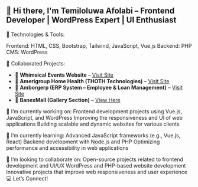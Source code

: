## 👋 Hi there, I'm Temiloluwa Afolabi – Frontend Developer | WordPress Expert | UI Enthusiast

🚀 Technologies & Tools:

Frontend: HTML, CSS, Bootstrap, Tailwind, JavaScript, Vue.js
Backend: PHP
CMS: WordPress

<p>💼 Collaborated Projects:</p>
<ul>
    <li>📌 <strong>Whimsical Events Website</strong> – <a href="https://whimsicalevents.ng/">Visit Site</a></li>
    <li>📌 <strong>Amerigroup Home Health (THOTH Technologies)</strong> – <a href="https://amerigrouphomehealthagencyllc.com/">Visit Site</a></li>
    <li>📌 <strong>Amborgerp (ERP System – Employee & Loan Management)</strong> – <a href="https://www.amborgerp.com/login" target="_blank">Visit Site</a></li>
    <li>📌 <strong>BanexMall (Gallery Section)</strong> – <a href="https://banexmall.com/gallery/" target="_blank">View Here</a></li>
</ul>

🔭 I’m currently working on:
Frontend development projects using Vue.js, JavaScript, and WordPress
Improving the responsiveness and UI of web applications
Building scalable and dynamic websites for various clients

🌱 I’m currently learning:
Advanced JavaScript frameworks (e.g., Vue.js, React)
Backend development with Node.js and PHP
Optimizing performance and accessibility in web applications

👯 I’m looking to collaborate on:
Open-source projects related to frontend development and UI/UX
WordPress and PHP-based website development
Innovative projects that improve web responsiveness and user experience
💻 Let’s Connect!


<!--
**Temmy6710/Temmy6710** is a ✨ _special_ ✨ repository because its `README.md` (this file) appears on your GitHub profile.

Here are some ideas to get you started:

- 🔭 I’m currently working on ...
- 🌱 I’m currently learning ...
- 👯 I’m looking to collaborate on ...
- 🤔 I’m looking for help with ...
- 💬 Ask me about ...
- 📫 How to reach me: ...
- 😄 Pronouns: ...
- ⚡ Fun fact: ...
-->
